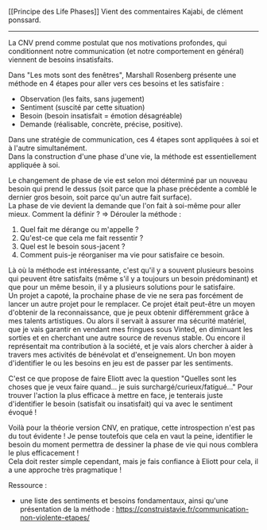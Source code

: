 [[Principe des Life Phases]]
Vient des commentaires Kajabi, de clément ponssard.
***

La CNV prend comme postulat que nos motivations profondes, qui conditionnent notre communication (et notre comportement en général) viennent de besoins insatisfaits.

Dans "Les mots sont des fenêtres", Marshall Rosenberg présente une méthode en 4 étapes pour aller vers ces besoins et les satisfaire :  
- Observation (les faits, sans jugement)  
- Sentiment (suscité par cette situation)  
- Besoin (besoin insatisfait = émotion désagréable)  
- Demande (réalisable, concrète, précise, positive).

Dans une stratégie de communication, ces 4 étapes sont appliquées à soi et à l'autre simultanément.  
Dans la construction d'une phase d'une vie, la méthode est essentiellement appliquée à soi.

Le changement de phase de vie est selon moi déterminé par un nouveau besoin qui prend le dessus (soit parce que la phase précédente a comblé le dernier gros besoin, soit parce qu'un autre fait surface).  
La phase de vie devient la demande que l'on fait à soi-même pour aller mieux. Comment la définir ? => Dérouler la méthode :  
1. Quel fait me dérange ou m'appelle ?  
2. Qu'est-ce que cela me fait ressentir ?  
3. Quel est le besoin sous-jacent ?  
4. Comment puis-je réorganiser ma vie pour satisfaire ce besoin.

Là où la méthode est intéressante, c'est qu'il y a souvent plusieurs besoins qui peuvent être satisfaits (même s'il y a toujours un besoin prédominant) et que pour un même besoin, il y a plusieurs solutions pour le satisfaire.  
Un projet a capoté, la prochaine phase de vie ne sera pas forcément de lancer un autre projet pour le remplacer. Ce projet était peut-être un moyen d'obtenir de la reconnaissance, que je peux obtenir différemment grâce à mes talents artistiques. Ou alors il servait à assurer ma sécurité matériel, que je vais garantir en vendant mes fringues sous Vinted, en diminuant les sorties et en cherchant une autre source de revenus stable. Ou encore il représentait ma contribution à la société, et je vais alors chercher à aider à travers mes activités de bénévolat et d'enseignement. Un bon moyen d'identifier le ou les besoins en jeu est de passer par les sentiments.

C'est ce que propose de faire Eliott avec la question "Quelles sont les choses que je veux faire quand... je suis surchargé/curieux/fatigué..." Pour trouver l'action la plus efficace à mettre en face, je tenterais juste d'identifier le besoin (satisfait ou insatisfait) qui va avec le sentiment évoqué !

Voilà pour la théorie version CNV, en pratique, cette introspection n'est pas du tout évidente ! Je pense toutefois que cela en vaut la peine, identifier le besoin du moment permettra de dessiner la phase de vie qui nous comblera le plus efficacement !  
Cela doit rester simple cependant, mais je fais confiance à Eliott pour cela, il a une approche très pragmatique !

Ressource :  
- une liste des sentiments et besoins fondamentaux, ainsi qu'une présentation de la méthode : https://construistavie.fr/communication-non-violente-etapes/
